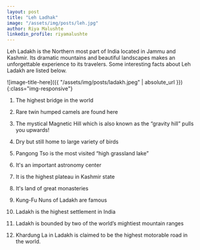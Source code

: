 ```yaml
---
layout: post
title: "Leh Ladhak"
image: "/assets/img/posts/leh.jpg"
author: Riya Malushte
linkedin_profile: riyamalushte
---
```


Leh Ladakh is the Northern most part of India located in Jammu and Kashmir. Its dramatic mountains and beautiful landscapes makes an unforgettable experience to its travelers. Some interesting facts about Leh Ladakh are listed below.

![image-title-here]({{ "/assets/img/posts/ladakh.jpeg" | absolute_url }}){:class="img-responsive"}

1. The highest bridge in the world

2. Rare twin humped camels are found here

3. The mystical Magnetic Hill which is also known as the “gravity hill” pulls you upwards!

4. Dry but still home to large variety of birds

5. Pangong Tso is the most visited “high grassland lake”

6. It's an important astronomy center

7. It is the highest plateau in Kashmir state

8. It's land of great monasteries

9. Kung-Fu Nuns of Ladakh are famous

10. Ladakh is the highest settlement in India

11. Ladakh is bounded by two of the world’s mightiest mountain ranges

12. Khardung La in Ladakh is claimed to be the highest motorable road in the world.


